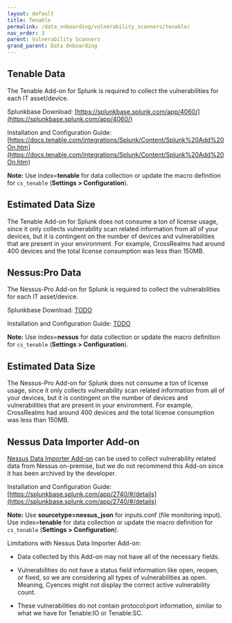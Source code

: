 ```yaml
---
layout: default
title: Tenable
permalink: /data_onboarding/vulnerability_scanners/tenable/
nav_order: 3
parent: Vulnerability Scanners
grand_parent: Data Onboarding
---
```


## **Tenable Data**

The Tenable Add-on for Splunk is required to collect the vulnerabilities for each IT asset/device. 

Splunkbase Download: 
[https://splunkbase.splunk.com/app/4060/](https://splunkbase.splunk.com/app/4060/) 

Installation and Configuration Guide: 
[https://docs.tenable.com/integrations/Splunk/Content/Splunk%20Add%20On.htm](https://docs.tenable.com/integrations/Splunk/Content/Splunk%20Add%20On.htm) 

**Note:** Use index=**tenable** for data collection or update the macro definition for `cs_tenable` (**Settings > Configuration**).

## Estimated Data Size

The Tenable Add-on for Splunk does not consume a ton of license usage, since it only collects vulnerability scan related information from all of your devices, but it is contingent on the number of devices and vulnerabilities that are present in your environment. For example, CrossRealms had around 400 devices and the total license consumption was less than 150MB.


## **Nessus:Pro Data**

The Nessus-Pro Add-on for Splunk is required to collect the vulnerabilities for each IT asset/device.

Splunkbase Download: 
[TODO](TODO) 

Installation and Configuration Guide: 
[TODO](TODO) 

**Note:** Use index=**nessus** for data collection or update the macro definition for `cs_tenable` (**Settings > Configuration**).

## Estimated Data Size

The Nessus-Pro Add-on for Splunk does not consume a ton of license usage, since it only collects vulnerability scan related information from all of your devices, but it is contingent on the number of devices and vulnerabilities that are present in your environment. For example, CrossRealms had around 400 devices and the total license consumption was less than 150MB.



## Nessus Data Importer Add-on

[Nessus Data Importer Add-on](https://splunkbase.splunk.com/app/2740) can be used to collect vulnerability related data from Nessus on-premise, but we do not recommend this Add-on since it has been archived by the developer. 

Installation and Configuration Guide: 
[https://splunkbase.splunk.com/app/2740/#/details](https://splunkbase.splunk.com/app/2740/#/details) 

**Note:** Use **sourcetype=nessus_json** for inputs.conf (file monitoring input). Use index=**tenable** for data collection or update the macro definition for `cs_tenable` (**Settings > Configuration**).

Limitations with Nessus Data Importer Add-on: 
* Data collected by this Add-on may not have all of the necessary fields. 

* Vulnerabilities do not have a status field information like open, reopen, or fixed, so we are considering all types of vulnerabilities as open. Meaning, Cyences might not display the correct active vulnerability count.

* These vulnerabilities do not contain protocol:port information, similar to what we have for Tenable:IO or Tenable:SC.